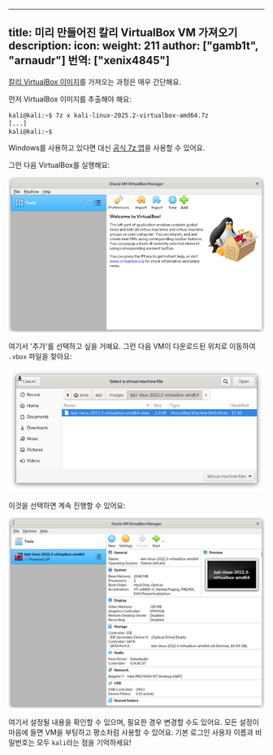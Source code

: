  ---
title: 미리 만들어진 칼리 VirtualBox VM 가져오기
description:
icon:
weight: 211
author: ["gamb1t", "arnaudr"]
번역: ["xenix4845"]
---

[칼리 VirtualBox 이미지](/get-kali/#kali-virtual-machines)를 가져오는 과정은 매우 간단해요.

먼저 VirtualBox 이미지를 추출해야 해요:

```console
kali@kali:~$ 7z x kali-linux-2025.2-virtualbox-amd64.7z
[...]
kali@kali:~$
```

Windows를 사용하고 있다면 대신 [공식 7z 앱](https://www.7-zip.org/)을 사용할 수 있어요.

그런 다음 VirtualBox를 실행해요:

![](import-vbox-weekly-1.png)

여기서 '추가'를 선택하고 싶을 거예요. 그런 다음 VM이 다운로드된 위치로 이동하여 `.vbox` 파일을 찾아요:

![](import-vbox-weekly-2.png)

이것을 선택하면 계속 진행할 수 있어요:

![](import-vbox-weekly-3.png)

여기서 설정될 내용을 확인할 수 있으며, 필요한 경우 변경할 수도 있어요. 모든 설정이 마음에 들면 VM을 부팅하고 평소처럼 사용할 수 있어요. 기본 로그인 사용자 이름과 비밀번호는 모두 `kali`라는 점을 기억하세요!
